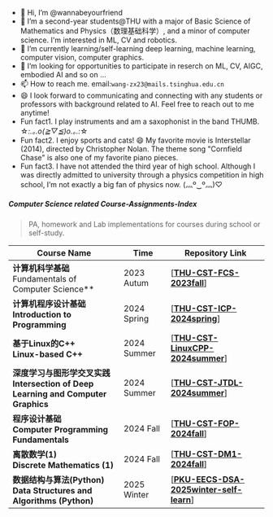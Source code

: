 - 👋 Hi, I’m @wannabeyourfriend
- 🌱 I’m a second-year students@THU with a major of Basic Science of Mathematics and Physics（数理基础科学）, and a minor of computer science. I'm interested in ML, CV and robotics.
- 💞️ I’m currently learning/self-learning deep learning, machine learning, computer vision, computer graphics.
- 👀 I’m looking for opportunities to participate in reserch on ML, CV, AIGC, embodied AI and so on ...
- 📫 How to reach me. email:`wang-zx23@mails.tsinghua.edu.cn`
- 😄 I look forward to communicating and connecting with any students or professors with background related to AI. Feel free to reach out to me anytime!
- Fun fact1. I play instruments and am a saxophonist in the band THUMB. ☆*:.｡.o(≧▽≦)o.｡.:*☆ 
- Fun fact2. I enjoy sports and cats! 😄 My favorite movie is Interstellar (2014), directed by Christopher Nolan. The theme song "Cornfield Chase" is also one of my favorite piano pieces.
- Fun fact3. I have not attended the third year of high school. Although I was directly admitted to university through a physics competition in high school, I’m not exactly a big fan of physics now. (灬º‿º灬)♡

##### Computer Science related Course-Assignments-Index

> PA, homework and Lab implementations for courses during school or self-study.

| Course Name                                                  | Time        | Repository Link                                              |
| ------------------------------------------------------------ | ----------- | ------------------------------------------------------------ |
| **计算机科学基础**<br />Fundamentals of Computer Science**   | 2023 Autum   |[**[THU-CST-FCS-2023fall](https://github.com/wannabeyourfriend/THU-CST-FCS-2023fall)**] |
| **计算机程序设计基础<br />Introduction to Programming**      | 2024 Spring | [**[THU-CST-ICP-2024spring](https://github.com/wannabeyourfriend/THU-CST-ICP-2024spring)**] |
| **基于Linux的C++<br />Linux-based C++**            | 2024 Summer | [**[THU-CST-LinuxCPP-2024summer](https://github.com/wannabeyourfriend/THU-CST-LinuxCPP-2024summer)**] |
| **深度学习与图形学交叉实践<br />Intersection of Deep Learning and Computer Graphics** | 2024 Summer | [**[THU-CST-JTDL-2024summer](https://github.com/wannabeyourfriend/THU-CST-JTDL-2024summer)**] |
| **程序设计基础<br />Computer Programming Fundamentals**      | 2024 Fall   | [[**THU-CST-FOP-2024fall**](https://github.com/wannabeyourfriend/THU-CST-FOP-2024fall)] |
| **离散数学(1)<br />Discrete Mathematics (1)**                | 2024 Fall   | [**[THU-CST-DM1-2024fall](https://github.com/wannabeyourfriend/THU-CST-DM1-2024fall)**] |
| **数据结构与算法(Python)<br />Data Structures and Algorithms (Python)** | 2025 Winter | [**[PKU-EECS-DSA-2025winter-self-learn](https://github.com/wannabeyourfriend/PKU-EECS-DSA-2025winter-self-learn)**] |



<!---
wannabeyourfriend/wannabeyourfriend is a ✨ special ✨ repository because its `README.md` (this file) appears on your GitHub profile.
You can click the Preview link to take a look at your changes.
--->
